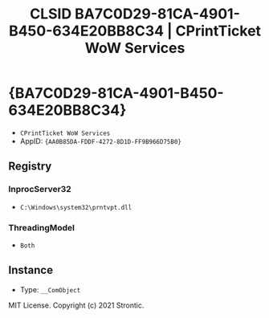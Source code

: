 ﻿---
title: "CLSID BA7C0D29-81CA-4901-B450-634E20BB8C34 | CPrintTicket WoW Services"
excerpt: What is COM-Object CLSID BA7C0D29-81CA-4901-B450-634E20BB8C34?
---

# {BA7C0D29-81CA-4901-B450-634E20BB8C34}

* `CPrintTicket WoW Services`
* AppID: `{AA0B85DA-FDDF-4272-8D1D-FF9B966D75B0}`

## Registry


### InprocServer32

* `C:\Windows\system32\prntvpt.dll`

### ThreadingModel

* `Both`

## Instance

* Type: `__ComObject`

MIT License. Copyright (c) 2021 Strontic.


